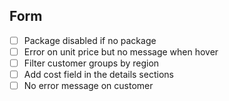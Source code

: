 ## Form 
- [ ] Package disabled if no package
- [ ] Error on unit price but no message when hover
- [ ] Filter customer groups by region 
- [ ] Add cost field in the details sections 
- [ ] No error message on customer